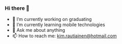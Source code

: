 ### Hi there 👋

- 🔭 I’m currently working on graduating
- 🌱 I’m currently learning mobile technologies
- 💬 Ask me about anything
- 📫 How to reach me: kim.rautiainen@hotmail.com

